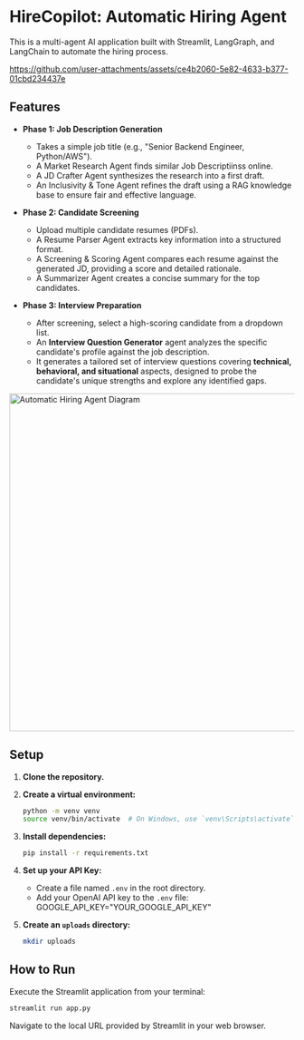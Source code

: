 # HireCopilot: Automatic Hiring Agent
This is a multi-agent AI application built with Streamlit, LangGraph, and LangChain to automate the hiring process.

https://github.com/user-attachments/assets/ce4b2060-5e82-4633-b377-01cbd234437e







## Features

- **Phase 1: Job Description Generation**
  - Takes a simple job title (e.g., "Senior Backend Engineer, Python/AWS").
  - A Market Research Agent finds similar Job Descriptiinss online.
  - A JD Crafter Agent synthesizes the research into a first draft.
  - An Inclusivity & Tone Agent refines the draft using a RAG knowledge base to ensure fair and effective language.

- **Phase 2: Candidate Screening**
  - Upload multiple candidate resumes (PDFs).
  - A Resume Parser Agent extracts key information into a structured format.
  - A Screening & Scoring Agent compares each resume against the generated JD, providing a score and detailed rationale.
  - A Summarizer Agent creates a concise summary for the top candidates.
 
- **Phase 3: Interview Preparation**
  - After screening, select a high-scoring candidate from a dropdown list.
  - An **Interview Question Generator** agent analyzes the specific candidate's profile against the job description.
  - It generates a tailored set of interview questions covering **technical, behavioral, and situational** aspects, designed to probe the candidate's unique strengths and explore any identified gaps.
 

<img width="1726" height="596" alt="Automatic Hiring Agent Diagram" src="https://github.com/user-attachments/assets/1e08ec58-22a5-4061-b82d-76b4d74eabd8" />

## Setup

1.  **Clone the repository.**

2.  **Create a virtual environment:**
    ```bash
    python -m venv venv
    source venv/bin/activate  # On Windows, use `venv\Scripts\activate`
    ```

3.  **Install dependencies:**
    ```bash
    pip install -r requirements.txt
    ```

4.  **Set up your API Key:**
    - Create a file named `.env` in the root directory.
    - Add your OpenAI API key to the `.env` file:
        GOOGLE_API_KEY="YOUR_GOOGLE_API_KEY"
    

5.  **Create an `uploads` directory:**
    ```bash
    mkdir uploads
    ```

    

## How to Run

Execute the Streamlit application from your terminal:

```bash
streamlit run app.py
```

Navigate to the local URL provided by Streamlit in your web browser.


